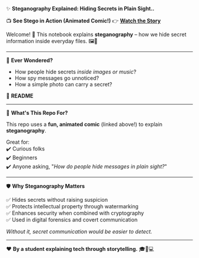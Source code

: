 ✨ **Steganography Explained: Hiding Secrets in Plain Sight..**

📺 **See Stego in Action (Animated Comic!)** 👉 [**Watch the Story**](https://your-link.com)

Welcome! 👋 This notebook explains **steganography** – how we hide secret information inside everyday files. 🖼️🔐

---

🤔 **Ever Wondered?**

- How people hide secrets *inside images or music*?
- How spy messages go unnoticed?
- How a simple photo can carry a secret?

📖 **README**

---

📘 **What's This Repo For?**

This repo uses a **fun, animated comic** (linked above!) to explain **steganography**.

Great for:  
✔️ Curious folks  
✔️ Beginners  
✔️ Anyone asking, "*How do people hide messages in plain sight?*"

---

🛡️ **Why Steganography Matters**

✅ Hides secrets without raising suspicion  
✅ Protects intellectual property through watermarking  
✅ Enhances security when combined with cryptography  
✅ Used in digital forensics and covert communication

*Without it, secret communication would be easier to detect.*

---

❤️ **By a student explaining tech through storytelling.** 🎓🧠💻
